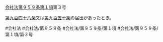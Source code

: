 [会社法第９５９条第１項](会社法＿＿＿＿第９５９条第１項)第３号

[第九百四十八条](会社法＿＿＿＿第９４８条)又は[第九百五十条](会社法＿＿＿＿第９５０条)の届出があったとき。


#会社法
#会社法/第９５９条
#会社法/第９５９条/第１項
#会社法/第９５９条/第１項/第３号
